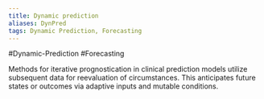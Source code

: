```yaml
---
title: Dynamic prediction
aliases: DynPred
tags: Dynamic Prediction, Forecasting
---
```


#Dynamic-Prediction #Forecasting

Methods for iterative prognostication in clinical prediction models utilize subsequent data for reevaluation of circumstances. This anticipates future states or outcomes via adaptive inputs and mutable conditions.